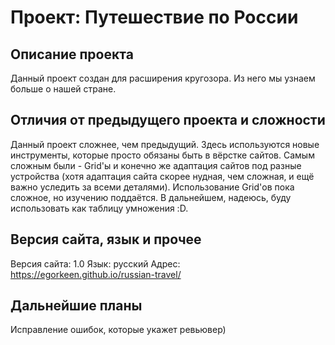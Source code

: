 # Проект: Путешествие по России

## Описание проекта

Данный проект создан для расширения кругозора. Из него мы узнаем больше о нашей стране.

## Отличия от предыдущего проекта и сложности

Данный проект сложнее, чем предыдущий. Здесь используются новые инструменты, которые просто обязаны быть в вёрстке сайтов. Самым сложным были - Grid'ы и конечно же адаптация сайтов под разные устройства (хотя адаптация сайта скорее нудная, чем сложная, и ещё важно уследить за всеми деталями). Использование Grid'ов пока сложное, но изучению поддаётся. В дальнейшем, надеюсь, буду использовать как таблицу умножения :D.

## Версия сайта, язык и прочее

Версия сайта: 1.0
Язык: русский
Адрес: https://egorkeen.github.io/russian-travel/

## Дальнейшие планы

Исправление ошибок, которые укажет ревьювер)


